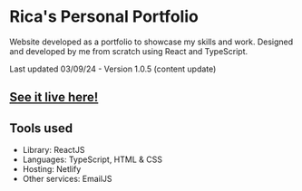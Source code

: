 # Rica's Personal Portfolio

Website developed as a portfolio to showcase my skills and work. Designed and developed by me from scratch using React and TypeScript.

Last updated 03/09/24 - Version 1.0.5 (content update)

## [See it live here!](https://ricamaeaverion.netlify.app/)

## Tools used

- Library: ReactJS
- Languages: TypeScript, HTML & CSS
- Hosting: Netlify
- Other services: EmailJS
